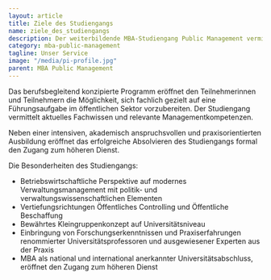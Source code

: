 ```yaml
---
layout: article
title: Ziele des Studiengangs
name: ziele_des_studiengangs
description: Der weiterbildende MBA-Studiengang Public Management vermittelt auf wissenschaftlicher Basis Managementkompetenzen für öffentliche Institutionen, insbesondere in den Fachbereichen des öffentlichen Controllings und Beschaffungswesens.
category: mba-public-management
tagline: Unser Service
image: "/media/pi-profile.jpg"
parent: MBA Public Management
---
```


Das berufsbegleitend konzipierte Programm eröffnet den Teilnehmerinnen und Teilnehmern die Möglichkeit, sich fachlich gezielt auf eine Führungsaufgabe im öffentlichen Sektor vorzubereiten. Der Studiengang vermittelt aktuelles Fachwissen und relevante Managementkompetenzen.

Neben einer intensiven, akademisch anspruchsvollen und praxisorientierten Ausbildung eröffnet das erfolgreiche Absolvieren des Studiengangs formal den Zugang zum höheren Dienst.

Die Besonderheiten des Studiengangs:

* Betriebswirtschaftliche Perspektive auf modernes Verwaltungsmanagement mit politik- und verwaltungswissenschaftlichen Elementen
* Vertiefungsrichtungen Öffentliches Controlling und Öffentliche Beschaffung
* Bewährtes Kleingruppenkonzept auf Universitätsniveau
* Einbringung von Forschungserkenntnissen und Praxiserfahrungen renommierter Universitätsprofessoren und ausgewiesener Experten aus der Praxis
* MBA als national und international anerkannter Universitätsabschluss, eröffnet den Zugang zum höheren Dienst
